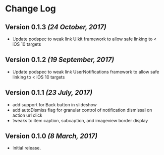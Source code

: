 Change Log
==========

Version 0.1.3 *(24 October, 2017)*
-------------------------------------------

- Update podspec to weak link UIkit framework to allow safe linking to < iOS 10 targets


Version 0.1.2 *(19 September, 2017)*
-------------------------------------------

- Update podspec to weak link UserNotifications framework to allow safe linking to < iOS 10 targets


Version 0.1.1 *(23 July, 2017)*
-------------------------------------------
- add support for Back button in slideshow
- add autoDismiss flag for granular control of notification dismissal on action url click
- tweaks to item caption, subcaption, and imageview border display

Version 0.1.0 *(8 March, 2017)*
-------------------------------------------

- Initial release.
